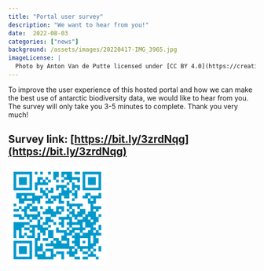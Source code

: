 ```yaml
---
title: "Portal user survey"
description: "We want to hear from you!"
date:  2022-08-03
categories: ["news"]
background: /assets/images/20220417-IMG_3965.jpg
imageLicense: |
  Photo by Anton Van de Putte licensed under [CC BY 4.0](https://creativecommons.org/licenses/by/4.0/)
---
```


To improve the user experience of this hosted portal and how we can make the best use of antarctic biodiversity data, we would like to hear from you. 
The survey will only take you 3-5 minutes to complete. Thank you very much!

## Survey link: [https://bit.ly/3zrdNqg](https://bit.ly/3zrdNqg)

<img src="/assets/images/hosted-portal-survey.png" alt="QR code to survey" width="200"/>
